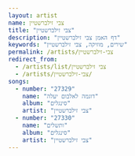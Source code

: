 ```yaml
---
layout: artist
name: צבי זילברשטיין
title: "צבי זילברשטיין"
description: "דף האמן צבי זילברשטיין"
keywords: "שירים, מוזיקה, צבי זילברשטיין"
permalink: /artists/צבי-זילברשטיין
redirect_from:
  - /artists/list/צבי זילברשטיין
  - /artists/צבי-זילברשטיין/
songs:
  - number: "27329"
    name: "דוגמה לאלבום יעלה"
    album: "סינגלים"
    artist: "צבי זילברשטיין"
  - number: "27330"
    name: "ותשלים"
    album: "סינגלים"
    artist: "צבי זילברשטיין"
---
```


